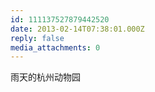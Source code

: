 ```yaml
---
id: 111137527879442520
date: 2013-02-14T07:38:01.000Z
reply: false
media_attachments: 0
---
```


雨天的杭州动物园

